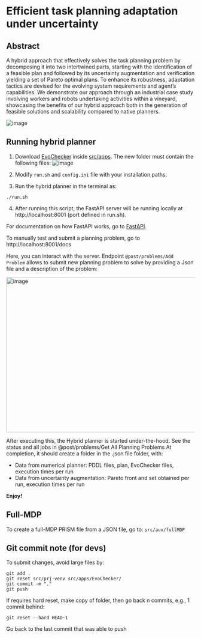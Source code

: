 # Efficient task planning adaptation under uncertainty

## Abstract

A hybrid approach that effectively solves the task planning problem by decomposing it into two intertwined parts, starting with the identification of a feasible plan and followed by its uncertainty augmentation and verification yielding a set of Pareto optimal plans. To enhance its robustness, adaptation tactics are devised for the evolving system requirements and agent’s capabilities. We demonstrate our approach through an industrial case study involving workers and robots undertaking activities within a vineyard, showcasing the benefits of our hybrid approach both in the generation of feasible solutions and scalability compared to native planners.

![image](https://github.com/user-attachments/assets/a1ac9011-b261-4b4b-8350-0241fd0ffc89)



## Running hybrid planner

1) Download [EvoChecker](https://github.com/gerasimou/EvoChecker/tree/evoCheckerJar) inside [src/apps](https://github.com/Gricel-lee/EfficientPlanAdaptation/tree/main/src/apps). The new folder must contain the following files:
![image](https://github.com/user-attachments/assets/752140ef-b815-4eed-854f-06414dee453d)

2) Modify ```run.sh``` and ```config.ini``` file with your installation paths.

3) Run the hybrid planner in the terminal as:
```
./run.sh
```
4) After running this script, the FastAPI server will be running locally at http://localhost:8001 (port defined in run.sh). 

For documentation on how FastAPI works, go to [FastAPI](https://fastapi.tiangolo.com/tutorial/first-steps/#interactive-api-docs).

To manually test and submit a planning problem, go to http://localhost:8001/docs

Here, you can interact with the server. Endpoint ```@post/problems/Add Problem``` allows to submit new planning problem to solve by providing a Json file and a description of the problem:

<img width="585" height="413" alt="image" src="https://github.com/user-attachments/assets/bed9a93a-3ce7-4cfa-98ba-0e0a4e74ff55" />


After executing this, the Hybrid planner is started under-the-hood. See the status and all jobs in @post/problems/Get All Planning Problems
 At completion, it should create a folder in the .json file folder, with:
- Data from numerical planner: PDDL files, plan, EvoChecker files, execution times per run
- Data from uncertainty augmentation: Pareto front and set obtained per run, execution times per run

**Enjoy!**


## Full-MDP
To create a full-MDP PRISM file from a JSON file, go to:
```src/aux/fullMDP```


## Git commit note (for devs)
To submit changes, avoid large files by:
```
git add .
git reset src/prj-venv src/apps/EvoChecker/
git commit -m "."
git push
```

If requires hard reset, make copy of folder, then go back n commits, e.g., 1 commit behind:
```
git reset --hard HEAD~1
```
Go back to the last commit that was able to push
